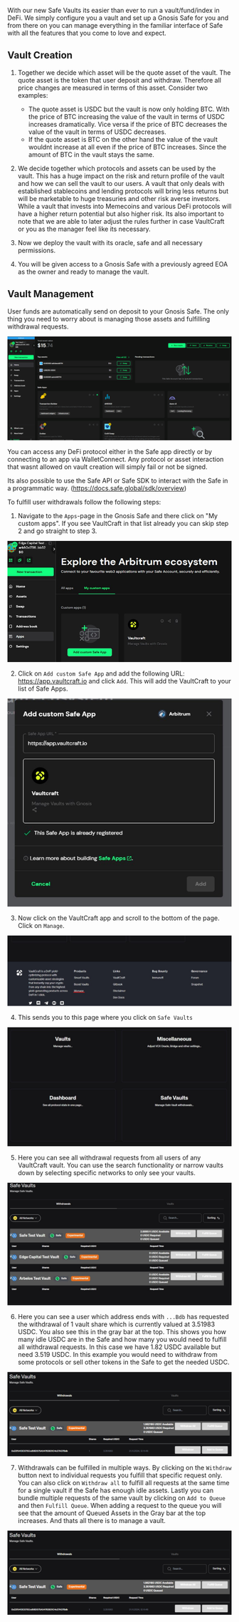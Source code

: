 With our new Safe Vaults its easier than ever to run a vault/fund/index in DeFi.
We simply configure you a vault and set up a Gnosis Safe for you and from there on you can manage everything in the familiar interface of Safe with all the features that you come to love and expect.

## Vault Creation

1. Together we decide which asset will be the quote asset of the vault. The quote asset is the token that user deposit and withdraw. Therefore all price changes are measured in terms of this asset. Consider two examples:

    - The quote asset is USDC but the vault is now only holding BTC. With the price of BTC increasing the value of the vault in terms of USDC increases dramatically. Vice versa if the price of BTC decreases the value of the vault in terms of USDC decreases.
    - If the quote asset is BTC on the other hand the value of the vault wouldnt increase at all even if the price of BTC increases. Since the amount of BTC in the vault stays the same.

2. We decide together which protocols and assets can be used by the vault. This has a huge impact on the risk and return profile of the vault and how we can sell the vault to our users. A vault that only deals with established stablecoins and lending protocols will bring less returns but will be marketable to huge treasuries and other risk averse investors. While a vault that invests into Memecoins and various DeFi protocols will have a higher return potential but also higher risk. Its also important to note that we are able to later adjust the rules further in case VaultCraft or you as the manager feel like its necessary.

3. Now we deploy the vault with its oracle, safe and all necessary permissions.

4. You will be given access to a Gnosis Safe with a previously agreed EOA as the owner and ready to manage the vault.


## Vault Management

User funds are automatically send on deposit to your Gnosis Safe. The only thing you need to worry about is managing those assets and fulfilling withdrawal requests.

![Gnosis Safe](images/manager/manager0.png)

You can access any DeFi protocol either in the Safe app directly or by connecting to an app via WalletConnect. Any protocol or asset interaction that wasnt allowed on vault creation will simply fail or not be signed.

Its also possible to use the Safe API or Safe SDK to interact with the Safe in a programmatic way. (https://docs.safe.global/sdk/overview)

To fulfill user withdrawals follow the following steps:
1. Navigate to the `Apps`-page in the Gnosis Safe and there click on "My custom apps". If you see VaultCraft in that list already you can skip step 2 and go straight to step 3.

![alt text](images/manager/manager1.png)

2. Click on `Add custom Safe App` and add the following URL: https://app.vaultcraft.io and click `Add`. This will add the VaultCraft to your list of Safe Apps.

![alt text](images/manager/manager2.png)

3. Now click on the VaultCraft app and scroll to the bottom of the page. Click on `Manage`.

![alt text](images/manager/manager3.png)

4. This sends you to this page where you click on `Safe Vaults`

![alt text](images/manager/manager4.png)

5. Here you can see all withdrawal requests from all users of any VaultCraft vault. You can use the search functionality or narrow vaults down by selecting specific networks to only see your vaults.

![alt text](images/manager/manager5.png)

6. Here you can see a user which address ends with `...Bdb` has requested the withdrawal of 1 vault share which is currently valued at 3.51983 USDC. You also see this in the gray bar at the top. This shows you how many idle USDC are in the Safe and how many you would need to fulfill all withdrawal requests. In this case we have 1.82 USDC available but need 3.519 USDC. In this example you would need to withdraw from some protocols or sell other tokens in the Safe to get the needed USDC.

![alt text](images/manager/manager6.png)

7. Withdrawals can be fulfilled in multiple ways. By clicking on the `Withdraw` button next to individual requests you fulfill that specific request only. You can also click on `Withdraw all` to fulfill all requests at the same time for a single vault if the Safe has enough idle assets. Lastly you can bundle multiple requests of the same vault by clicking on `Add to Queue` and then `Fulfill Queue`. When adding a request to the queue you will see that the amount of Queued Assets in the Gray bar at the top increases. And thats all there is to manage a vault. 

![alt text](images/manager/manager6.png)